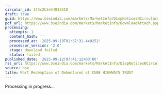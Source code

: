 ```yaml
---
circular_id: 1f5c2b5e54813518
draft: true
guid: https://www.bseindia.com/markets/MarketInfo/DispNoticesNCirculars.aspx?Noticeid={8E2F7731-4040-4CF2-A425-59D18AA01E1D}&noticeno=20250912-24&dt=09/12/2025&icount=24&totcount=103&flag=0
pdf_url: https://www.bseindia.com/markets/MarketInfo/DownloadAttach.aspx?id=20250912-24&attachedId=
processing:
  attempts: 1
  content_hash: ''
  processed_at: '2025-09-13T01:37:31.448252'
  processor_version: '2.0'
  stage: download_failed
  status: failed
published_date: '2025-09-12T07:41:12+00:00'
rss_url: https://www.bseindia.com/markets/MarketInfo/DispNoticesNCirculars.aspx?Noticeid={8E2F7731-4040-4CF2-A425-59D18AA01E1D}&noticeno=20250912-24&dt=09/12/2025&icount=24&totcount=103&flag=0
source: bse
title: Part Redemption of Debentures of CUBE HIGHWAYS TRUST
---
```


Processing in progress...